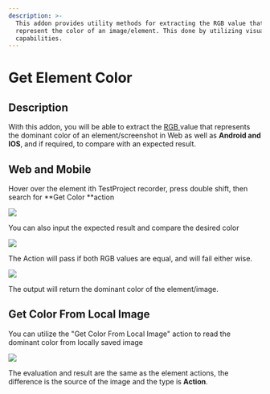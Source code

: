 ```yaml
---
description: >-
  This addon provides utility methods for extracting the RGB value that
  represent the color of an image/element. This done by utilizing visual testing
  capabilities.
---
```


# Get Element Color

## Description&#x20;

With this addon, you will be able to extract the [RGB ](https://www.w3schools.com/colors/colors\_rgb.asp)value that represents the dominant color of an element/screenshot in Web as well as **Android and IOS**, and if required, to compare with an expected result.

## Web and Mobile

Hover over the element ith TestProject recorder, press double shift, then search for **Get Color **action

![](<../../.gitbook/assets/image (288).png>)

You can also input the expected result and compare the desired color&#x20;

![](<../../.gitbook/assets/image (290).png>)

The Action will pass if both RGB values are equal, and will fail either wise.

![](<../../.gitbook/assets/image (291).png>)

The output will return the dominant color of the element/image.

## Get Color From Local Image&#x20;

You can utilize the "Get Color From Local Image" action to read the dominant color from locally saved image&#x20;

![](<../../.gitbook/assets/image (289).png>)

The evaluation and result are the same as the element actions, the difference is the source of the image and the type is **Action**.

